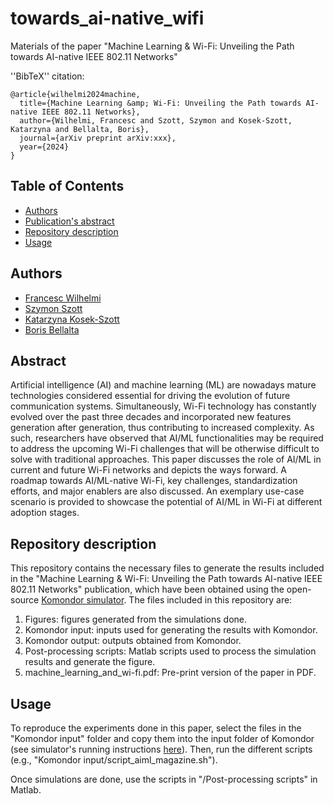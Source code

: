 # towards_ai-native_wifi
Materials of the paper "Machine Learning &amp; Wi-Fi: Unveiling the Path towards AI-native IEEE 802.11 Networks"

''BibTeX'' citation:

```
@article{wilhelmi2024machine,
  title={Machine Learning &amp; Wi-Fi: Unveiling the Path towards AI-native IEEE 802.11 Networks},
  author={Wilhelmi, Francesc and Szott, Szymon and Kosek-Szott, Katarzyna and Bellalta, Boris},
  journal={arXiv preprint arXiv:xxx},
  year={2024}
}
```

## Table of Contents
- [Authors](#authors)
- [Publication's abstract](#abstract)
- [Repository description](#repository-description)
- [Usage](#usage)

## Authors
* [Francesc Wilhelmi](https://fwilhelmi.github.io/)
* [Szymon Szott](https://szymonszott.github.io/) 
* [Katarzyna Kosek-Szott](https://home.agh.edu.pl/~kks/)
* [Boris Bellalta](https://www.upf.edu/web/boris-bellalta)

## Abstract
Artificial intelligence (AI) and machine learning (ML) are nowadays mature technologies considered essential for driving the evolution of future communication systems. Simultaneously, Wi-Fi technology has constantly evolved over the past three decades and incorporated new features generation after generation, thus contributing to increased complexity. As such, researchers have observed that AI/ML functionalities may be required to address the upcoming Wi-Fi challenges that will be otherwise difficult to solve with traditional approaches. This paper discusses the role of AI/ML in current and future Wi-Fi networks and depicts the ways forward. A roadmap towards AI/ML-native Wi-Fi, key challenges, standardization efforts, and major enablers are also discussed. An exemplary use-case scenario is provided to showcase the potential of AI/ML in Wi-Fi at different adoption stages.

## Repository description
This repository contains the necessary files to generate the results included in the "Machine Learning &amp; Wi-Fi: Unveiling the Path towards AI-native IEEE 802.11 Networks" publication, which have been obtained using the open-source [Komondor simulator](https://github.com/wn-upf/Komondor). The files included in this repository are:

1. Figures: figures generated from the simulations done.
2. Komondor input: inputs used for generating the results with Komondor.
3. Komondor output: outputs obtained from Komondor.
4. Post-processing scripts: Matlab scripts used to process the simulation results and generate the figure.
5. machine_learning_and_wi-fi.pdf: Pre-print version of the paper in PDF.
   
## Usage

To reproduce the experiments done in this paper, select the files in the "Komondor input" folder and copy them into the input folder of Komondor (see simulator's running instructions [here](https://github.com/wn-upf/Komondor)). Then, run the different scripts (e.g., "Komondor input/script_aiml_magazine.sh").

Once simulations are done, use the scripts in "/Post-processing scripts" in Matlab.
